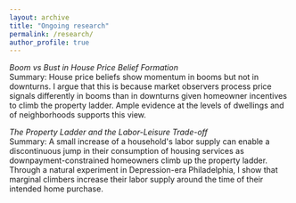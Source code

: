 ```yaml
---
layout: archive
title: "Ongoing research"
permalink: /research/
author_profile: true
---
```


*Boom vs Bust in House Price Belief Formation* \
Summary: House price beliefs show momentum in booms but not in downturns. I argue that this is because market observers process price signals differently in booms than in downturns given homeowner incentives to climb the property ladder. Ample evidence at the levels of dwellings and of neighborhoods supports this view.

*The Property Ladder and the Labor-Leisure Trade-off* \
Summary: A small increase of a household's labor supply can enable a discontinuous jump in their consumption of housing services as downpayment-constrained homeowners climb up the property ladder. Through a natural experiment in Depression-era Philadelphia, I show that marginal climbers increase their labor supply around the time of their intended home purchase.
